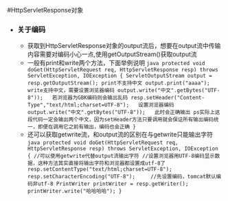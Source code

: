 #HttpServletResponse对象
 - ### 关于编码
      - 获取到HttpServletResponse对象的output流后，想要在output流中传输内容需要对编码小心一点,使用getOutputStream()获取output流
      - 一般有print和write两个方法，下面举例说明
       ```java
       protected void doGet(HttpServletRequest req, HttpServletResponse resp) throws ServletException, IOException {
         ServletOutputStream output = resp.getOutputStream();
         print不支持中文
         output.print("aaaa");
         write支持中文，需要设置浏览器编码
         output.write("中文".getBytes("UTF-8"));   若浏览器为GBK编码则会输出乱码
         resp.setHeader("Content-Type","text/html;charset=UTF-8");   设置浏览器编码
         output.write("中文".getBytes("UTF-8"));   此时会正确输出
         ps实际上这段代码一定会输出两个中文，因为setHeader方法只要调用就会保证所有输出编码统一，即便在调用它之前有输出，编码也会正确
       }
       ```
      - 还可以获取getwrite流，和output流的区别在与getwrite只能输出字符
       ```java
       protected void doGet(HttpServletRequest req, HttpServletResponse resp) throws ServletException, IOException {
         //可以使用getwrite代替output流输出字符
         //设置浏览器用UTF-8编码显示数据，这种方法其实直接将输出字符和浏览器都设置成utf-8了
         resp.setContentType("text/html;charset=UTF-8");
         resp.setCharacterEncoding("UTF-8");     //先设置编码，tomcat默认编码非utf-8
         PrintWriter printWriter = resp.getWriter();
         printWriter.write("哈哈哈哈");
       }
       ```
